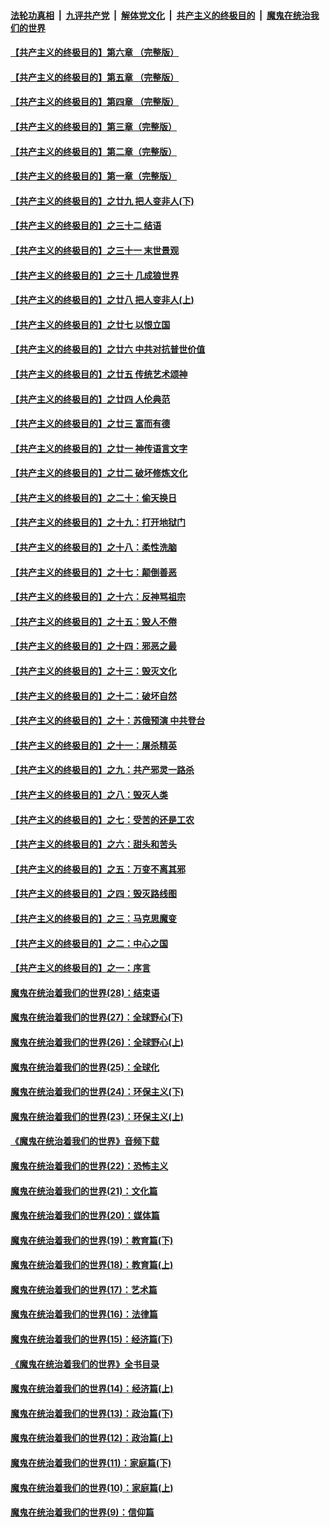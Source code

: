 

####  [法轮功真相](../../../../basic/blob/master/README.md?t=04242001) &nbsp;|&nbsp; [九评共产党](../../../../9ping.md/blob/master/README.md?t=04242001) &nbsp;|&nbsp; [解体党文化](../../../../jtdwh.md/blob/master/README.md?t=04242001)  &nbsp;|&nbsp; [共产主义的终极目的](../../../../gczydzjmd.md/blob/master/README.md?t=04242001) &nbsp;|&nbsp; [魔鬼在统治我们的世界](../../../../mgztzwmdsj.md/blob/master/README.md?t=04242001) 

#### [【共产主义的终极目的】第六章 （完整版）](../pages/nsc422/n11428913.md?t=04242001) 

#### [【共产主义的终极目的】第五章 （完整版）](../pages/nsc422/n11428912.md?t=04242001) 

#### [【共产主义的终极目的】第四章 （完整版）](../pages/nsc422/n11428907.md?t=04242001) 

#### [【共产主义的终极目的】第三章（完整版）](../pages/nsc422/n11428848.md?t=04242001) 

#### [【共产主义的终极目的】第二章（完整版）](../pages/nsc422/n11428831.md?t=04242001) 

#### [【共产主义的终极目的】第一章（完整版）](../pages/nsc422/n11417651.md?t=04242001) 

#### [【共产主义的终极目的】之廿九 把人变非人(下)](../pages/nsc422/n11344140.md?t=04242001) 

#### [【共产主义的终极目的】之三十二 结语](../pages/nsc422/n11360535.md?t=04242001) 

#### [【共产主义的终极目的】之三十一 末世景观](../pages/nsc422/n11351129.md?t=04242001) 

#### [【共产主义的终极目的】之三十 几成狼世界](../pages/nsc422/n11348280.md?t=04242001) 

#### [【共产主义的终极目的】之廿八 把人变非人(上)](../pages/nsc422/n11340492.md?t=04242001) 

#### [【共产主义的终极目的】之廿七 以恨立国](../pages/nsc422/n11336944.md?t=04242001) 

#### [【共产主义的终极目的】之廿六 中共对抗普世价值](../pages/nsc422/n11324785.md?t=04242001) 

#### [【共产主义的终极目的】之廿五 传统艺术颂神](../pages/nsc422/n11296396.md?t=04242001) 

#### [【共产主义的终极目的】之廿四 人伦典范](../pages/nsc422/n11296397.md?t=04242001) 

#### [【共产主义的终极目的】之廿三 富而有德](../pages/nsc422/n11283598.md?t=04242001) 

#### [【共产主义的终极目的】之廿一 神传语言文字](../pages/nsc422/n11263265.md?t=04242001) 

#### [【共产主义的终极目的】之廿二 破坏修炼文化](../pages/nsc422/n11245728.md?t=04242001) 

#### [【共产主义的终极目的】之二十：偷天换日](../pages/nsc422/n11238846.md?t=04242001) 

#### [【共产主义的终极目的】之十九：打开地狱门](../pages/nsc422/n11206376.md?t=04242001) 

#### [【共产主义的终极目的】之十八：柔性洗脑](../pages/nsc422/n11199994.md?t=04242001) 

#### [【共产主义的终极目的】之十七：颠倒善恶](../pages/nsc422/n11179782.md?t=04242001) 

#### [【共产主义的终极目的】之十六：反神骂祖宗](../pages/nsc422/n11166798.md?t=04242001) 

#### [【共产主义的终极目的】之十五：毁人不倦](../pages/nsc422/n11166792.md?t=04242001) 

#### [【共产主义的终极目的】之十四：邪恶之最](../pages/nsc422/n11150249.md?t=04242001) 

#### [【共产主义的终极目的】之十三：毁灭文化](../pages/nsc422/n11135227.md?t=04242001) 

#### [【共产主义的终极目的】之十二：破坏自然](../pages/nsc422/n11135214.md?t=04242001) 

#### [【共产主义的终极目的】之十：苏俄预演 中共登台](../pages/nsc422/n11118424.md?t=04242001) 

#### [【共产主义的终极目的】之十一：屠杀精英](../pages/nsc422/n11118442.md?t=04242001) 

#### [【共产主义的终极目的】之九：共产邪灵一路杀](../pages/nsc422/n11114139.md?t=04242001) 

#### [【共产主义的终极目的】之八：毁灭人类](../pages/nsc422/n11108503.md?t=04242001) 

#### [【共产主义的终极目的】之七：受苦的还是工农](../pages/nsc422/n11101809.md?t=04242001) 

#### [【共产主义的终极目的】之六：甜头和苦头](../pages/nsc422/n11096971.md?t=04242001) 

#### [【共产主义的终极目的】之五：万变不离其邪](../pages/nsc422/n11091285.md?t=04242001) 

#### [【共产主义的终极目的】之四：毁灭路线图](../pages/nsc422/n11086284.md?t=04242001) 

#### [【共产主义的终极目的】之三：马克思魔变](../pages/nsc422/n11061941.md?t=04242001) 

#### [【共产主义的终极目的】之二：中心之国](../pages/nsc422/n11047728.md?t=04242001) 

#### [【共产主义的终极目的】之一：序言](../pages/nsc422/n11086077.md?t=04242001) 

#### [魔鬼在统治着我们的世界(28)：结束语](../pages/nsc422/n10936246.md?t=04242001) 

#### [魔鬼在统治着我们的世界(27)：全球野心(下)](../pages/nsc422/n10928319.md?t=04242001) 

#### [魔鬼在统治着我们的世界(26)：全球野心(上)](../pages/nsc422/n10900318.md?t=04242001) 

#### [魔鬼在统治着我们的世界(25)：全球化](../pages/nsc422/n10788205.md?t=04242001) 

#### [魔鬼在统治着我们的世界(24)：环保主义(下)](../pages/nsc422/n10695307.md?t=04242001) 

#### [魔鬼在统治着我们的世界(23)：环保主义(上)](../pages/nsc422/n10688613.md?t=04242001) 

#### [《魔鬼在统治着我们的世界》音频下载](../pages/nsc422/n10635553.md?t=04242001) 

#### [魔鬼在统治着我们的世界(22)：恐怖主义](../pages/nsc422/n10614727.md?t=04242001) 

#### [魔鬼在统治着我们的世界(21)：文化篇](../pages/nsc422/n10597706.md?t=04242001) 

#### [魔鬼在统治着我们的世界(20)：媒体篇](../pages/nsc422/n10586579.md?t=04242001) 

#### [魔鬼在统治着我们的世界(19)：教育篇(下)](../pages/nsc422/n10564808.md?t=04242001) 

#### [魔鬼在统治着我们的世界(18)：教育篇(上)](../pages/nsc422/n10526970.md?t=04242001) 

#### [魔鬼在统治着我们的世界(17)：艺术篇](../pages/nsc422/n10499093.md?t=04242001) 

#### [魔鬼在统治着我们的世界(16)：法律篇](../pages/nsc422/n10485969.md?t=04242001) 

#### [魔鬼在统治着我们的世界(15)：经济篇(下)](../pages/nsc422/n10469975.md?t=04242001) 

#### [《魔鬼在统治着我们的世界》全书目录](../pages/nsc422/n10464261.md?t=04242001) 

#### [魔鬼在统治着我们的世界(14)：经济篇(上)](../pages/nsc422/n10457370.md?t=04242001) 

#### [魔鬼在统治着我们的世界(13)：政治篇(下)](../pages/nsc422/n10448270.md?t=04242001) 

#### [魔鬼在统治着我们的世界(12)：政治篇(上)](../pages/nsc422/n10444576.md?t=04242001) 

#### [魔鬼在统治着我们的世界(11)：家庭篇(下)](../pages/nsc422/n10440961.md?t=04242001) 

#### [魔鬼在统治着我们的世界(10)：家庭篇(上)](../pages/nsc422/n10435448.md?t=04242001) 

#### [魔鬼在统治着我们的世界(9)：信仰篇](../pages/nsc422/n10432159.md?t=04242001) 

